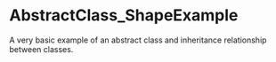 # AbstractClass_ShapeExample
A very basic example of an abstract class and inheritance relationship between classes.
